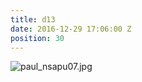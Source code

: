 ```yaml
---
title: d13
date: 2016-12-29 17:06:00 Z
position: 30
---
```


![paul_nsapu07.jpg](/uploads/paul_nsapu07.jpg)